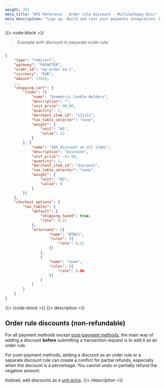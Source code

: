 ```yaml
---
weight: 351
meta_title: "API Reference - Order rule discount - MultiSafepay Docs"
meta_description: "Sign up. Build and test your payments integration. Explore our products and services. Use our API Reference, SDKs, and wrappers. Get support."
---
```



{{< code-block >}}

> Example with discount in separate order rule:

```json 

{
    "type": "redirect",
    "gateway": "PAYAFTER",
    "order_id": "my-order-id-1",
    "currency": "EUR",
    "amount": 17424,
    ...
    "shopping_cart": {
        "items": [{
            "name": "Geometric Candle Holders",
            "description": "",
            "unit_price": 90.00,
            "quantity": 2,
            "merchant_item_id": "111111",
            "tax_table_selector": "none",
            "weight": {
                "unit": "KG",
                "value": 12
            }
        }, {
            "name": "20% discount on all items",
            "description": "Discount",
            "unit_price": -43.56,
            "quantity": 1,
            "merchant_item_id": "discount",
            "tax_table_selector": "none",
            "weight": {
                "unit": "KG",
                "value": 0
            }
        }]
    },
    "checkout_options": {
        "tax_tables": {
            "default": {
                "shipping_taxed": true,
                "rate": 0.21
            },
            "alternate": [{
                    "name": "BTW21",
                    "rules": [{
                        "rate": 0.21
                    }]
                },
                {
                    "name": "none",
                    "rules": [{
                        "rate": 0.00
                    }]
                }
            ]
        }
    }
}
```
{{< /code-block >}}
{{< description >}}
## Order rule discounts (non-refundable)
For all payment methods except [post-payment methods](/payments/methods/billing-suite/), the main way of adding a discount **before** submitting a transaction request is to add it as an order rule.

For post-payment methods, adding a discount as an order rule or a separate discount rule can create a conflict for partial refunds, especially when the discount is a percentage. You cannot undo or partially refund the negative amount.

Instead, add discounts as a [unit price](/api/#unit-price-discounts).
{{< /description >}}